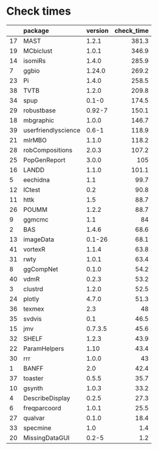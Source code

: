 # Check times

|   |package             |version | check_time|
|:--|:-------------------|:-------|----------:|
|17 |MAST                |1.2.1   |      381.3|
|19 |MCbiclust           |1.0.1   |      346.9|
|14 |isomiRs             |1.4.0   |      285.9|
|7  |ggbio               |1.24.0  |      269.2|
|23 |Pi                  |1.4.0   |      258.5|
|38 |TVTB                |1.2.0   |      209.8|
|34 |spup                |0.1-0   |      174.5|
|29 |robustbase          |0.92-7  |      150.1|
|18 |mbgraphic           |1.0.0   |      146.7|
|39 |userfriendlyscience |0.6-1   |      118.9|
|21 |mlrMBO              |1.1.0   |      118.2|
|28 |robCompositions     |2.0.3   |      107.2|
|25 |PopGenReport        |3.0.0   |        105|
|16 |LANDD               |1.1.0   |      101.1|
|5  |eechidna            |1.1     |       99.7|
|12 |ICtest              |0.2     |       90.8|
|11 |httk                |1.5     |       88.7|
|26 |POUMM               |1.2.2   |       88.7|
|9  |ggmcmc              |1.1     |         84|
|2  |BAS                 |1.4.6   |       68.6|
|13 |imageData           |0.1-26  |       68.1|
|41 |vortexR             |1.1.4   |       63.8|
|31 |rwty                |1.0.1   |       63.4|
|8  |ggCompNet           |0.1.0   |       54.2|
|40 |vdmR                |0.2.3   |       53.2|
|3  |clustrd             |1.2.0   |       52.5|
|24 |plotly              |4.7.0   |       51.3|
|36 |texmex              |2.3     |         48|
|35 |svdvis              |0.1     |       46.5|
|15 |jmv                 |0.7.3.5 |       45.6|
|32 |SHELF               |1.2.3   |       43.9|
|22 |ParamHelpers        |1.10    |       43.4|
|30 |rrr                 |1.0.0   |         43|
|1  |BANFF               |2.0     |       42.4|
|37 |toaster             |0.5.5   |       35.7|
|10 |gsynth              |1.0.3   |       33.2|
|4  |DescribeDisplay     |0.2.5   |       27.3|
|6  |freqparcoord        |1.0.1   |       25.5|
|27 |qualvar             |0.1.0   |       18.4|
|33 |specmine            |1.0     |        1.4|
|20 |MissingDataGUI      |0.2-5   |        1.2|


